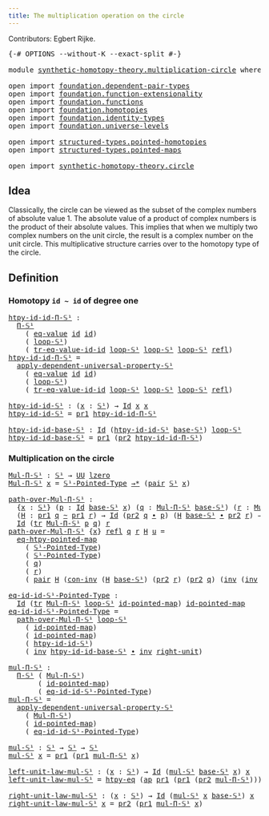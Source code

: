 ```yaml
---
title: The multiplication operation on the circle
---
```


Contributors: Egbert Rijke.

<pre class="Agda"><a id="97" class="Symbol">{-#</a> <a id="101" class="Keyword">OPTIONS</a> <a id="109" class="Pragma">--without-K</a> <a id="121" class="Pragma">--exact-split</a> <a id="135" class="Symbol">#-}</a>

<a id="140" class="Keyword">module</a> <a id="147" href="synthetic-homotopy-theory.multiplication-circle.html" class="Module">synthetic-homotopy-theory.multiplication-circle</a> <a id="195" class="Keyword">where</a>

<a id="202" class="Keyword">open</a> <a id="207" class="Keyword">import</a> <a id="214" href="foundation.dependent-pair-types.html" class="Module">foundation.dependent-pair-types</a>
<a id="246" class="Keyword">open</a> <a id="251" class="Keyword">import</a> <a id="258" href="foundation.function-extensionality.html" class="Module">foundation.function-extensionality</a>
<a id="293" class="Keyword">open</a> <a id="298" class="Keyword">import</a> <a id="305" href="foundation.functions.html" class="Module">foundation.functions</a>
<a id="326" class="Keyword">open</a> <a id="331" class="Keyword">import</a> <a id="338" href="foundation.homotopies.html" class="Module">foundation.homotopies</a>
<a id="360" class="Keyword">open</a> <a id="365" class="Keyword">import</a> <a id="372" href="foundation.identity-types.html" class="Module">foundation.identity-types</a>
<a id="398" class="Keyword">open</a> <a id="403" class="Keyword">import</a> <a id="410" href="foundation.universe-levels.html" class="Module">foundation.universe-levels</a>

<a id="438" class="Keyword">open</a> <a id="443" class="Keyword">import</a> <a id="450" href="structured-types.pointed-homotopies.html" class="Module">structured-types.pointed-homotopies</a>
<a id="486" class="Keyword">open</a> <a id="491" class="Keyword">import</a> <a id="498" href="structured-types.pointed-maps.html" class="Module">structured-types.pointed-maps</a>

<a id="529" class="Keyword">open</a> <a id="534" class="Keyword">import</a> <a id="541" href="synthetic-homotopy-theory.circle.html" class="Module">synthetic-homotopy-theory.circle</a>
</pre>
## Idea

Classically, the circle can be viewed as the subset of the complex numbers of absolute value 1. The absolute value of a product of complex numbers is the product of their absolute values. This implies that when we multiply two complex numbers on the unit circle, the result is a complex number on the unit circle. This multiplicative structure carries over to the homotopy type of the circle.

## Definition

### Homotopy `id ~ id` of degree one

<pre class="Agda"><a id="htpy-id-id-Π-𝕊¹"></a><a id="1043" href="synthetic-homotopy-theory.multiplication-circle.html#1043" class="Function">htpy-id-id-Π-𝕊¹</a> <a id="1059" class="Symbol">:</a>
  <a id="1063" href="synthetic-homotopy-theory.circle.html#2384" class="Function">Π-𝕊¹</a>
    <a id="1072" class="Symbol">(</a> <a id="1074" href="foundation-core.homotopies.html#657" class="Function">eq-value</a> <a id="1083" href="foundation-core.functions.html#322" class="Function">id</a> <a id="1086" href="foundation-core.functions.html#322" class="Function">id</a><a id="1088" class="Symbol">)</a>
    <a id="1094" class="Symbol">(</a> <a id="1096" href="synthetic-homotopy-theory.circle.html#1286" class="Postulate">loop-𝕊¹</a><a id="1103" class="Symbol">)</a>
    <a id="1109" class="Symbol">(</a> <a id="1111" href="foundation-core.homotopies.html#945" class="Function">tr-eq-value-id-id</a> <a id="1129" href="synthetic-homotopy-theory.circle.html#1286" class="Postulate">loop-𝕊¹</a> <a id="1137" href="synthetic-homotopy-theory.circle.html#1286" class="Postulate">loop-𝕊¹</a> <a id="1145" href="synthetic-homotopy-theory.circle.html#1286" class="Postulate">loop-𝕊¹</a> <a id="1153" href="foundation-core.identity-types.html#1820" class="InductiveConstructor">refl</a><a id="1157" class="Symbol">)</a>
<a id="1159" href="synthetic-homotopy-theory.multiplication-circle.html#1043" class="Function">htpy-id-id-Π-𝕊¹</a> <a id="1175" class="Symbol">=</a>
  <a id="1179" href="synthetic-homotopy-theory.circle.html#2550" class="Function">apply-dependent-universal-property-𝕊¹</a>
    <a id="1221" class="Symbol">(</a> <a id="1223" href="foundation-core.homotopies.html#657" class="Function">eq-value</a> <a id="1232" href="foundation-core.functions.html#322" class="Function">id</a> <a id="1235" href="foundation-core.functions.html#322" class="Function">id</a><a id="1237" class="Symbol">)</a>
    <a id="1243" class="Symbol">(</a> <a id="1245" href="synthetic-homotopy-theory.circle.html#1286" class="Postulate">loop-𝕊¹</a><a id="1252" class="Symbol">)</a>
    <a id="1258" class="Symbol">(</a> <a id="1260" href="foundation-core.homotopies.html#945" class="Function">tr-eq-value-id-id</a> <a id="1278" href="synthetic-homotopy-theory.circle.html#1286" class="Postulate">loop-𝕊¹</a> <a id="1286" href="synthetic-homotopy-theory.circle.html#1286" class="Postulate">loop-𝕊¹</a> <a id="1294" href="synthetic-homotopy-theory.circle.html#1286" class="Postulate">loop-𝕊¹</a> <a id="1302" href="foundation-core.identity-types.html#1820" class="InductiveConstructor">refl</a><a id="1306" class="Symbol">)</a>

<a id="htpy-id-id-𝕊¹"></a><a id="1309" href="synthetic-homotopy-theory.multiplication-circle.html#1309" class="Function">htpy-id-id-𝕊¹</a> <a id="1323" class="Symbol">:</a> <a id="1325" class="Symbol">(</a><a id="1326" href="synthetic-homotopy-theory.multiplication-circle.html#1326" class="Bound">x</a> <a id="1328" class="Symbol">:</a> <a id="1330" href="synthetic-homotopy-theory.circle.html#1237" class="Postulate">𝕊¹</a><a id="1332" class="Symbol">)</a> <a id="1334" class="Symbol">→</a> <a id="1336" href="foundation-core.identity-types.html#1767" class="Datatype">Id</a> <a id="1339" href="synthetic-homotopy-theory.multiplication-circle.html#1326" class="Bound">x</a> <a id="1341" href="synthetic-homotopy-theory.multiplication-circle.html#1326" class="Bound">x</a>
<a id="1343" href="synthetic-homotopy-theory.multiplication-circle.html#1309" class="Function">htpy-id-id-𝕊¹</a> <a id="1357" class="Symbol">=</a> <a id="1359" href="foundation-core.dependent-pair-types.html#605" class="Field">pr1</a> <a id="1363" href="synthetic-homotopy-theory.multiplication-circle.html#1043" class="Function">htpy-id-id-Π-𝕊¹</a>

<a id="htpy-id-id-base-𝕊¹"></a><a id="1380" href="synthetic-homotopy-theory.multiplication-circle.html#1380" class="Function">htpy-id-id-base-𝕊¹</a> <a id="1399" class="Symbol">:</a> <a id="1401" href="foundation-core.identity-types.html#1767" class="Datatype">Id</a> <a id="1404" class="Symbol">(</a><a id="1405" href="synthetic-homotopy-theory.multiplication-circle.html#1309" class="Function">htpy-id-id-𝕊¹</a> <a id="1419" href="synthetic-homotopy-theory.circle.html#1262" class="Postulate">base-𝕊¹</a><a id="1426" class="Symbol">)</a> <a id="1428" href="synthetic-homotopy-theory.circle.html#1286" class="Postulate">loop-𝕊¹</a>
<a id="1436" href="synthetic-homotopy-theory.multiplication-circle.html#1380" class="Function">htpy-id-id-base-𝕊¹</a> <a id="1455" class="Symbol">=</a> <a id="1457" href="foundation-core.dependent-pair-types.html#605" class="Field">pr1</a> <a id="1461" class="Symbol">(</a><a id="1462" href="foundation-core.dependent-pair-types.html#617" class="Field">pr2</a> <a id="1466" href="synthetic-homotopy-theory.multiplication-circle.html#1043" class="Function">htpy-id-id-Π-𝕊¹</a><a id="1481" class="Symbol">)</a>
</pre>
### Multiplication on the circle

<pre class="Agda"><a id="Mul-Π-𝕊¹"></a><a id="1530" href="synthetic-homotopy-theory.multiplication-circle.html#1530" class="Function">Mul-Π-𝕊¹</a> <a id="1539" class="Symbol">:</a> <a id="1541" href="synthetic-homotopy-theory.circle.html#1237" class="Postulate">𝕊¹</a> <a id="1544" class="Symbol">→</a> <a id="1546" href="foundation-core.universe-levels.html#235" class="Primitive">UU</a> <a id="1549" href="Agda.Primitive.html#764" class="Primitive">lzero</a>
<a id="1555" href="synthetic-homotopy-theory.multiplication-circle.html#1530" class="Function">Mul-Π-𝕊¹</a> <a id="1564" href="synthetic-homotopy-theory.multiplication-circle.html#1564" class="Bound">x</a> <a id="1566" class="Symbol">=</a> <a id="1568" href="synthetic-homotopy-theory.circle.html#1399" class="Function">𝕊¹-Pointed-Type</a> <a id="1584" href="structured-types.pointed-maps.html#1015" class="Function Operator">→*</a> <a id="1587" class="Symbol">(</a><a id="1588" href="foundation-core.dependent-pair-types.html#588" class="InductiveConstructor">pair</a> <a id="1593" href="synthetic-homotopy-theory.circle.html#1237" class="Postulate">𝕊¹</a> <a id="1596" href="synthetic-homotopy-theory.multiplication-circle.html#1564" class="Bound">x</a><a id="1597" class="Symbol">)</a>

<a id="path-over-Mul-Π-𝕊¹"></a><a id="1600" href="synthetic-homotopy-theory.multiplication-circle.html#1600" class="Function">path-over-Mul-Π-𝕊¹</a> <a id="1619" class="Symbol">:</a>
  <a id="1623" class="Symbol">{</a><a id="1624" href="synthetic-homotopy-theory.multiplication-circle.html#1624" class="Bound">x</a> <a id="1626" class="Symbol">:</a> <a id="1628" href="synthetic-homotopy-theory.circle.html#1237" class="Postulate">𝕊¹</a><a id="1630" class="Symbol">}</a> <a id="1632" class="Symbol">(</a><a id="1633" href="synthetic-homotopy-theory.multiplication-circle.html#1633" class="Bound">p</a> <a id="1635" class="Symbol">:</a> <a id="1637" href="foundation-core.identity-types.html#1767" class="Datatype">Id</a> <a id="1640" href="synthetic-homotopy-theory.circle.html#1262" class="Postulate">base-𝕊¹</a> <a id="1648" href="synthetic-homotopy-theory.multiplication-circle.html#1624" class="Bound">x</a><a id="1649" class="Symbol">)</a> <a id="1651" class="Symbol">(</a><a id="1652" href="synthetic-homotopy-theory.multiplication-circle.html#1652" class="Bound">q</a> <a id="1654" class="Symbol">:</a> <a id="1656" href="synthetic-homotopy-theory.multiplication-circle.html#1530" class="Function">Mul-Π-𝕊¹</a> <a id="1665" href="synthetic-homotopy-theory.circle.html#1262" class="Postulate">base-𝕊¹</a><a id="1672" class="Symbol">)</a> <a id="1674" class="Symbol">(</a><a id="1675" href="synthetic-homotopy-theory.multiplication-circle.html#1675" class="Bound">r</a> <a id="1677" class="Symbol">:</a> <a id="1679" href="synthetic-homotopy-theory.multiplication-circle.html#1530" class="Function">Mul-Π-𝕊¹</a> <a id="1688" href="synthetic-homotopy-theory.multiplication-circle.html#1624" class="Bound">x</a><a id="1689" class="Symbol">)</a> <a id="1691" class="Symbol">→</a>
  <a id="1695" class="Symbol">(</a><a id="1696" href="synthetic-homotopy-theory.multiplication-circle.html#1696" class="Bound">H</a> <a id="1698" class="Symbol">:</a> <a id="1700" href="foundation-core.dependent-pair-types.html#605" class="Field">pr1</a> <a id="1704" href="synthetic-homotopy-theory.multiplication-circle.html#1652" class="Bound">q</a> <a id="1706" href="foundation-core.homotopies.html#1249" class="Function Operator">~</a> <a id="1708" href="foundation-core.dependent-pair-types.html#605" class="Field">pr1</a> <a id="1712" href="synthetic-homotopy-theory.multiplication-circle.html#1675" class="Bound">r</a><a id="1713" class="Symbol">)</a> <a id="1715" class="Symbol">→</a> <a id="1717" href="foundation-core.identity-types.html#1767" class="Datatype">Id</a> <a id="1720" class="Symbol">(</a><a id="1721" href="foundation-core.dependent-pair-types.html#617" class="Field">pr2</a> <a id="1725" href="synthetic-homotopy-theory.multiplication-circle.html#1652" class="Bound">q</a> <a id="1727" href="foundation-core.identity-types.html#2425" class="Function Operator">∙</a> <a id="1729" href="synthetic-homotopy-theory.multiplication-circle.html#1633" class="Bound">p</a><a id="1730" class="Symbol">)</a> <a id="1732" class="Symbol">(</a><a id="1733" href="synthetic-homotopy-theory.multiplication-circle.html#1696" class="Bound">H</a> <a id="1735" href="synthetic-homotopy-theory.circle.html#1262" class="Postulate">base-𝕊¹</a> <a id="1743" href="foundation-core.identity-types.html#2425" class="Function Operator">∙</a> <a id="1745" href="foundation-core.dependent-pair-types.html#617" class="Field">pr2</a> <a id="1749" href="synthetic-homotopy-theory.multiplication-circle.html#1675" class="Bound">r</a><a id="1750" class="Symbol">)</a> <a id="1752" class="Symbol">→</a>
  <a id="1756" href="foundation-core.identity-types.html#1767" class="Datatype">Id</a> <a id="1759" class="Symbol">(</a><a id="1760" href="foundation-core.identity-types.html#5702" class="Function">tr</a> <a id="1763" href="synthetic-homotopy-theory.multiplication-circle.html#1530" class="Function">Mul-Π-𝕊¹</a> <a id="1772" href="synthetic-homotopy-theory.multiplication-circle.html#1633" class="Bound">p</a> <a id="1774" href="synthetic-homotopy-theory.multiplication-circle.html#1652" class="Bound">q</a><a id="1775" class="Symbol">)</a> <a id="1777" href="synthetic-homotopy-theory.multiplication-circle.html#1675" class="Bound">r</a>
<a id="1779" href="synthetic-homotopy-theory.multiplication-circle.html#1600" class="Function">path-over-Mul-Π-𝕊¹</a> <a id="1798" class="Symbol">{</a><a id="1799" href="synthetic-homotopy-theory.multiplication-circle.html#1799" class="Bound">x</a><a id="1800" class="Symbol">}</a> <a id="1802" href="foundation-core.identity-types.html#1820" class="InductiveConstructor">refl</a> <a id="1807" href="synthetic-homotopy-theory.multiplication-circle.html#1807" class="Bound">q</a> <a id="1809" href="synthetic-homotopy-theory.multiplication-circle.html#1809" class="Bound">r</a> <a id="1811" href="synthetic-homotopy-theory.multiplication-circle.html#1811" class="Bound">H</a> <a id="1813" href="synthetic-homotopy-theory.multiplication-circle.html#1813" class="Bound">u</a> <a id="1815" class="Symbol">=</a>
  <a id="1819" href="structured-types.pointed-homotopies.html#3230" class="Function">eq-htpy-pointed-map</a>
    <a id="1843" class="Symbol">(</a> <a id="1845" href="synthetic-homotopy-theory.circle.html#1399" class="Function">𝕊¹-Pointed-Type</a><a id="1860" class="Symbol">)</a>
    <a id="1866" class="Symbol">(</a> <a id="1868" href="synthetic-homotopy-theory.circle.html#1399" class="Function">𝕊¹-Pointed-Type</a><a id="1883" class="Symbol">)</a>
    <a id="1889" class="Symbol">(</a> <a id="1891" href="synthetic-homotopy-theory.multiplication-circle.html#1807" class="Bound">q</a><a id="1892" class="Symbol">)</a>
    <a id="1898" class="Symbol">(</a> <a id="1900" href="synthetic-homotopy-theory.multiplication-circle.html#1809" class="Bound">r</a><a id="1901" class="Symbol">)</a>
    <a id="1907" class="Symbol">(</a> <a id="1909" href="foundation-core.dependent-pair-types.html#588" class="InductiveConstructor">pair</a> <a id="1914" href="synthetic-homotopy-theory.multiplication-circle.html#1811" class="Bound">H</a> <a id="1916" class="Symbol">(</a><a id="1917" href="foundation-core.identity-types.html#4717" class="Function">con-inv</a> <a id="1925" class="Symbol">(</a><a id="1926" href="synthetic-homotopy-theory.multiplication-circle.html#1811" class="Bound">H</a> <a id="1928" href="synthetic-homotopy-theory.circle.html#1262" class="Postulate">base-𝕊¹</a><a id="1935" class="Symbol">)</a> <a id="1937" class="Symbol">(</a><a id="1938" href="foundation-core.dependent-pair-types.html#617" class="Field">pr2</a> <a id="1942" href="synthetic-homotopy-theory.multiplication-circle.html#1809" class="Bound">r</a><a id="1943" class="Symbol">)</a> <a id="1945" class="Symbol">(</a><a id="1946" href="foundation-core.dependent-pair-types.html#617" class="Field">pr2</a> <a id="1950" href="synthetic-homotopy-theory.multiplication-circle.html#1807" class="Bound">q</a><a id="1951" class="Symbol">)</a> <a id="1953" class="Symbol">(</a><a id="1954" href="foundation-core.identity-types.html#2729" class="Function">inv</a> <a id="1958" class="Symbol">(</a><a id="1959" href="foundation-core.identity-types.html#2729" class="Function">inv</a> <a id="1963" href="foundation-core.identity-types.html#3074" class="Function">right-unit</a> <a id="1974" href="foundation-core.identity-types.html#2425" class="Function Operator">∙</a> <a id="1976" href="synthetic-homotopy-theory.multiplication-circle.html#1813" class="Bound">u</a><a id="1977" class="Symbol">))))</a>

<a id="eq-id-id-𝕊¹-Pointed-Type"></a><a id="1983" href="synthetic-homotopy-theory.multiplication-circle.html#1983" class="Function">eq-id-id-𝕊¹-Pointed-Type</a> <a id="2008" class="Symbol">:</a>
  <a id="2012" href="foundation-core.identity-types.html#1767" class="Datatype">Id</a> <a id="2015" class="Symbol">(</a><a id="2016" href="foundation-core.identity-types.html#5702" class="Function">tr</a> <a id="2019" href="synthetic-homotopy-theory.multiplication-circle.html#1530" class="Function">Mul-Π-𝕊¹</a> <a id="2028" href="synthetic-homotopy-theory.circle.html#1286" class="Postulate">loop-𝕊¹</a> <a id="2036" href="structured-types.pointed-maps.html#3709" class="Function">id-pointed-map</a><a id="2050" class="Symbol">)</a> <a id="2052" href="structured-types.pointed-maps.html#3709" class="Function">id-pointed-map</a>
<a id="2067" href="synthetic-homotopy-theory.multiplication-circle.html#1983" class="Function">eq-id-id-𝕊¹-Pointed-Type</a> <a id="2092" class="Symbol">=</a>
  <a id="2096" href="synthetic-homotopy-theory.multiplication-circle.html#1600" class="Function">path-over-Mul-Π-𝕊¹</a> <a id="2115" href="synthetic-homotopy-theory.circle.html#1286" class="Postulate">loop-𝕊¹</a>
    <a id="2127" class="Symbol">(</a> <a id="2129" href="structured-types.pointed-maps.html#3709" class="Function">id-pointed-map</a><a id="2143" class="Symbol">)</a>
    <a id="2149" class="Symbol">(</a> <a id="2151" href="structured-types.pointed-maps.html#3709" class="Function">id-pointed-map</a><a id="2165" class="Symbol">)</a>
    <a id="2171" class="Symbol">(</a> <a id="2173" href="synthetic-homotopy-theory.multiplication-circle.html#1309" class="Function">htpy-id-id-𝕊¹</a><a id="2186" class="Symbol">)</a>
    <a id="2192" class="Symbol">(</a> <a id="2194" href="foundation-core.identity-types.html#2729" class="Function">inv</a> <a id="2198" href="synthetic-homotopy-theory.multiplication-circle.html#1380" class="Function">htpy-id-id-base-𝕊¹</a> <a id="2217" href="foundation-core.identity-types.html#2425" class="Function Operator">∙</a> <a id="2219" href="foundation-core.identity-types.html#2729" class="Function">inv</a> <a id="2223" href="foundation-core.identity-types.html#3074" class="Function">right-unit</a><a id="2233" class="Symbol">)</a>

<a id="mul-Π-𝕊¹"></a><a id="2236" href="synthetic-homotopy-theory.multiplication-circle.html#2236" class="Function">mul-Π-𝕊¹</a> <a id="2245" class="Symbol">:</a>
  <a id="2249" href="synthetic-homotopy-theory.circle.html#2384" class="Function">Π-𝕊¹</a> <a id="2254" class="Symbol">(</a> <a id="2256" href="synthetic-homotopy-theory.multiplication-circle.html#1530" class="Function">Mul-Π-𝕊¹</a><a id="2264" class="Symbol">)</a>
       <a id="2273" class="Symbol">(</a> <a id="2275" href="structured-types.pointed-maps.html#3709" class="Function">id-pointed-map</a><a id="2289" class="Symbol">)</a>
       <a id="2298" class="Symbol">(</a> <a id="2300" href="synthetic-homotopy-theory.multiplication-circle.html#1983" class="Function">eq-id-id-𝕊¹-Pointed-Type</a><a id="2324" class="Symbol">)</a>
<a id="2326" href="synthetic-homotopy-theory.multiplication-circle.html#2236" class="Function">mul-Π-𝕊¹</a> <a id="2335" class="Symbol">=</a>
  <a id="2339" href="synthetic-homotopy-theory.circle.html#2550" class="Function">apply-dependent-universal-property-𝕊¹</a>
    <a id="2381" class="Symbol">(</a> <a id="2383" href="synthetic-homotopy-theory.multiplication-circle.html#1530" class="Function">Mul-Π-𝕊¹</a><a id="2391" class="Symbol">)</a>
    <a id="2397" class="Symbol">(</a> <a id="2399" href="structured-types.pointed-maps.html#3709" class="Function">id-pointed-map</a><a id="2413" class="Symbol">)</a>
    <a id="2419" class="Symbol">(</a> <a id="2421" href="synthetic-homotopy-theory.multiplication-circle.html#1983" class="Function">eq-id-id-𝕊¹-Pointed-Type</a><a id="2445" class="Symbol">)</a>

<a id="mul-𝕊¹"></a><a id="2448" href="synthetic-homotopy-theory.multiplication-circle.html#2448" class="Function">mul-𝕊¹</a> <a id="2455" class="Symbol">:</a> <a id="2457" href="synthetic-homotopy-theory.circle.html#1237" class="Postulate">𝕊¹</a> <a id="2460" class="Symbol">→</a> <a id="2462" href="synthetic-homotopy-theory.circle.html#1237" class="Postulate">𝕊¹</a> <a id="2465" class="Symbol">→</a> <a id="2467" href="synthetic-homotopy-theory.circle.html#1237" class="Postulate">𝕊¹</a>
<a id="2470" href="synthetic-homotopy-theory.multiplication-circle.html#2448" class="Function">mul-𝕊¹</a> <a id="2477" href="synthetic-homotopy-theory.multiplication-circle.html#2477" class="Bound">x</a> <a id="2479" class="Symbol">=</a> <a id="2481" href="foundation-core.dependent-pair-types.html#605" class="Field">pr1</a> <a id="2485" class="Symbol">(</a><a id="2486" href="foundation-core.dependent-pair-types.html#605" class="Field">pr1</a> <a id="2490" href="synthetic-homotopy-theory.multiplication-circle.html#2236" class="Function">mul-Π-𝕊¹</a> <a id="2499" href="synthetic-homotopy-theory.multiplication-circle.html#2477" class="Bound">x</a><a id="2500" class="Symbol">)</a>

<a id="left-unit-law-mul-𝕊¹"></a><a id="2503" href="synthetic-homotopy-theory.multiplication-circle.html#2503" class="Function">left-unit-law-mul-𝕊¹</a> <a id="2524" class="Symbol">:</a> <a id="2526" class="Symbol">(</a><a id="2527" href="synthetic-homotopy-theory.multiplication-circle.html#2527" class="Bound">x</a> <a id="2529" class="Symbol">:</a> <a id="2531" href="synthetic-homotopy-theory.circle.html#1237" class="Postulate">𝕊¹</a><a id="2533" class="Symbol">)</a> <a id="2535" class="Symbol">→</a> <a id="2537" href="foundation-core.identity-types.html#1767" class="Datatype">Id</a> <a id="2540" class="Symbol">(</a><a id="2541" href="synthetic-homotopy-theory.multiplication-circle.html#2448" class="Function">mul-𝕊¹</a> <a id="2548" href="synthetic-homotopy-theory.circle.html#1262" class="Postulate">base-𝕊¹</a> <a id="2556" href="synthetic-homotopy-theory.multiplication-circle.html#2527" class="Bound">x</a><a id="2557" class="Symbol">)</a> <a id="2559" href="synthetic-homotopy-theory.multiplication-circle.html#2527" class="Bound">x</a>
<a id="2561" href="synthetic-homotopy-theory.multiplication-circle.html#2503" class="Function">left-unit-law-mul-𝕊¹</a> <a id="2582" class="Symbol">=</a> <a id="2584" href="foundation-core.function-extensionality.html#965" class="Function">htpy-eq</a> <a id="2592" class="Symbol">(</a><a id="2593" href="foundation-core.identity-types.html#4003" class="Function">ap</a> <a id="2596" href="foundation-core.dependent-pair-types.html#605" class="Field">pr1</a> <a id="2600" class="Symbol">(</a><a id="2601" href="foundation-core.dependent-pair-types.html#605" class="Field">pr1</a> <a id="2605" class="Symbol">(</a><a id="2606" href="foundation-core.dependent-pair-types.html#617" class="Field">pr2</a> <a id="2610" href="synthetic-homotopy-theory.multiplication-circle.html#2236" class="Function">mul-Π-𝕊¹</a><a id="2618" class="Symbol">)))</a>

<a id="right-unit-law-mul-𝕊¹"></a><a id="2623" href="synthetic-homotopy-theory.multiplication-circle.html#2623" class="Function">right-unit-law-mul-𝕊¹</a> <a id="2645" class="Symbol">:</a> <a id="2647" class="Symbol">(</a><a id="2648" href="synthetic-homotopy-theory.multiplication-circle.html#2648" class="Bound">x</a> <a id="2650" class="Symbol">:</a> <a id="2652" href="synthetic-homotopy-theory.circle.html#1237" class="Postulate">𝕊¹</a><a id="2654" class="Symbol">)</a> <a id="2656" class="Symbol">→</a> <a id="2658" href="foundation-core.identity-types.html#1767" class="Datatype">Id</a> <a id="2661" class="Symbol">(</a><a id="2662" href="synthetic-homotopy-theory.multiplication-circle.html#2448" class="Function">mul-𝕊¹</a> <a id="2669" href="synthetic-homotopy-theory.multiplication-circle.html#2648" class="Bound">x</a> <a id="2671" href="synthetic-homotopy-theory.circle.html#1262" class="Postulate">base-𝕊¹</a><a id="2678" class="Symbol">)</a> <a id="2680" href="synthetic-homotopy-theory.multiplication-circle.html#2648" class="Bound">x</a>
<a id="2682" href="synthetic-homotopy-theory.multiplication-circle.html#2623" class="Function">right-unit-law-mul-𝕊¹</a> <a id="2704" href="synthetic-homotopy-theory.multiplication-circle.html#2704" class="Bound">x</a> <a id="2706" class="Symbol">=</a> <a id="2708" href="foundation-core.dependent-pair-types.html#617" class="Field">pr2</a> <a id="2712" class="Symbol">(</a><a id="2713" href="foundation-core.dependent-pair-types.html#605" class="Field">pr1</a> <a id="2717" href="synthetic-homotopy-theory.multiplication-circle.html#2236" class="Function">mul-Π-𝕊¹</a> <a id="2726" href="synthetic-homotopy-theory.multiplication-circle.html#2704" class="Bound">x</a><a id="2727" class="Symbol">)</a>
</pre>